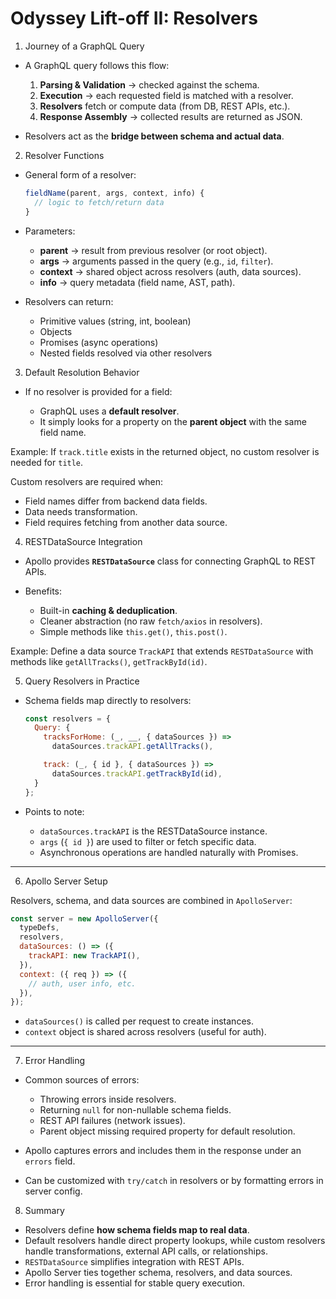 # Odyssey Lift-off II: Resolvers


1. Journey of a GraphQL Query

* A GraphQL query follows this flow:

  1. **Parsing & Validation** → checked against the schema.
  2. **Execution** → each requested field is matched with a resolver.
  3. **Resolvers** fetch or compute data (from DB, REST APIs, etc.).
  4. **Response Assembly** → collected results are returned as JSON.
* Resolvers act as the **bridge between schema and actual data**.

2. Resolver Functions

* General form of a resolver:

  ```js
  fieldName(parent, args, context, info) {
    // logic to fetch/return data
  }
  ```

* Parameters:

  * **parent** → result from previous resolver (or root object).
  * **args** → arguments passed in the query (e.g., `id`, `filter`).
  * **context** → shared object across resolvers (auth, data sources).
  * **info** → query metadata (field name, AST, path).

* Resolvers can return:

  * Primitive values (string, int, boolean)
  * Objects
  * Promises (async operations)
  * Nested fields resolved via other resolvers

3. Default Resolution Behavior

* If no resolver is provided for a field:

  * GraphQL uses a **default resolver**.
  * It simply looks for a property on the **parent object** with the same field name.

Example:
If `track.title` exists in the returned object, no custom resolver is needed for `title`.

Custom resolvers are required when:

* Field names differ from backend data fields.
* Data needs transformation.
* Field requires fetching from another data source.

4. RESTDataSource Integration

* Apollo provides **`RESTDataSource`** class for connecting GraphQL to REST APIs.
* Benefits:

  * Built-in **caching & deduplication**.
  * Cleaner abstraction (no raw `fetch/axios` in resolvers).
  * Simple methods like `this.get()`, `this.post()`.
  
Example:
Define a data source `TrackAPI` that extends `RESTDataSource` with methods like `getAllTracks()`, `getTrackById(id)`.

5. Query Resolvers in Practice

* Schema fields map directly to resolvers:

  ```js
  const resolvers = {
    Query: {
      tracksForHome: (_, __, { dataSources }) =>
        dataSources.trackAPI.getAllTracks(),

      track: (_, { id }, { dataSources }) =>
        dataSources.trackAPI.getTrackById(id),
    }
  };
  ```

* Points to note:

  * `dataSources.trackAPI` is the RESTDataSource instance.
  * `args` (`{ id }`) are used to filter or fetch specific data.
  * Asynchronous operations are handled naturally with Promises.

---

6. Apollo Server Setup

Resolvers, schema, and data sources are combined in `ApolloServer`:

```js
const server = new ApolloServer({
  typeDefs,
  resolvers,
  dataSources: () => ({
    trackAPI: new TrackAPI(),
  }),
  context: ({ req }) => ({
    // auth, user info, etc.
  }),
});
```

* `dataSources()` is called per request to create instances.
* `context` object is shared across resolvers (useful for auth).

---

7. Error Handling

* Common sources of errors:

  * Throwing errors inside resolvers.
  * Returning `null` for non-nullable schema fields.
  * REST API failures (network issues).
  * Parent object missing required property for default resolution.

* Apollo captures errors and includes them in the response under an `errors` field.

* Can be customized with `try/catch` in resolvers or by formatting errors in server config.


8. Summary

* Resolvers define **how schema fields map to real data**.
* Default resolvers handle direct property lookups, while custom resolvers handle transformations, external API calls, or relationships.
* `RESTDataSource` simplifies integration with REST APIs.
* Apollo Server ties together schema, resolvers, and data sources.
* Error handling is essential for stable query execution.


